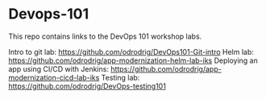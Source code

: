 # Devops-101
This repo contains links to the DevOps 101 workshop labs.

Intro to git lab: https://github.com/odrodrig/DevOps101-Git-intro
Helm lab: https://github.com/odrodrig/app-modernization-helm-lab-iks
Deploying an app using CI/CD with Jenkins: https://github.com/odrodrig/app-modernization-cicd-lab-iks
Testing lab: https://github.com/odrodrig/DevOps-testing101
